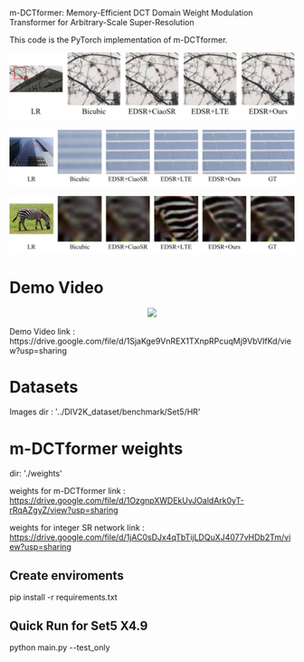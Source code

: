 
#
m-DCTformer: Memory-Efficient DCT Domain Weight Modulation Transformer for Arbitrary-Scale Super-Resolution

This code is the PyTorch implementation of m-DCTformer.


<p align="center">
  <img src="./demo/demo_figure2.jpg">
</p>

<p align="center">
  <img src="./demo/demo_figure3.jpg">
</p>

<p align="center">
  <img src="./demo/demo_figure4.jpg">
</p>

# Demo Video

<p align="center">
  <img src="./demo/demo1.gif">
</p>
Demo Video link : https://drive.google.com/file/d/1SjaKge9VnREX1TXnpRPcuqMj9VbVIfKd/view?usp=sharing

# Datasets

Images dir : '../DIV2K_dataset/benchmark/Set5/HR'


# m-DCTformer weights
dir: './weights'

weights for m-DCTformer link : https://drive.google.com/file/d/1OzgnpXWDEkUvJOaldArk0yT-rRqAZgyZ/view?usp=sharing


weights for integer SR network link : https://drive.google.com/file/d/1jAC0sDJx4qTbTijLDQuXJ4077vHDb2Tm/view?usp=sharing



## Create enviroments
pip install -r requirements.txt

## Quick Run for Set5 X4.9
python main.py --test_only
